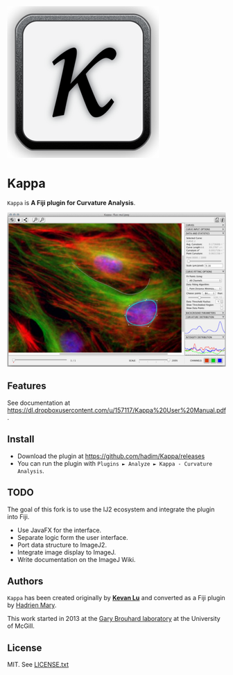 ![Kappa logo](logo.png)

# Kappa

`Kappa` is **A Fiji plugin for Curvature Analysis**.

![Kappa Screenshot](screenshot.png)

## Features

See documentation at https://dl.dropboxusercontent.com/u/157117/Kappa%20User%20Manual.pdf.

## Install

- Download the plugin at https://github.com/hadim/Kappa/releases
- You can run the plugin with `Plugins ► Analyze ► Kappa - Curvature Analysis`.

## TODO

The goal of this fork is to use the IJ2 ecosystem and integrate the plugin into Fiji.

- Use JavaFX for the interface.
- Separate logic form the user interface.
- Port data structure to ImageJ2.
- Integrate image display to ImageJ.
- Write documentation on the ImageJ Wiki.

## Authors

`Kappa` has been created originally by [**Kevan Lu**](http://www.kevan.lu/) and converted as a Fiji plugin by [Hadrien Mary](mailto:hadrien.mary@gmail.com).

This work started in 2013 at the [Gary Brouhard laboratory](http://brouhardlab.mcgill.ca/) at the University of McGill.

## License

MIT. See [LICENSE.txt](LICENSE.txt)
